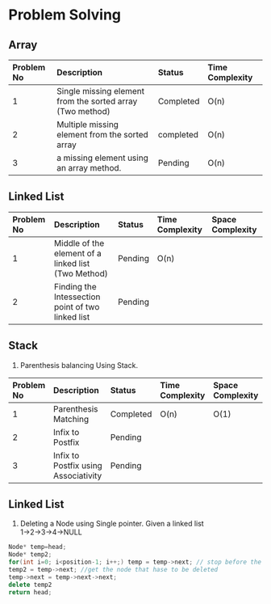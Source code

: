 # Problem Solving

## Array

|Problem No|Description|Status|Time Complexity|
|:-|:-|:-|:-
|1|Single missing element from the sorted array (Two method)|Completed|O(n)|
|2|Multiple missing element from the sorted array|completed|O(n)|
|3| a missing element using an array method.|Pending|O(n)|

## Linked List

|Problem No|Description|Status|Time Complexity|Space Complexity
|:-|:-|:-|:-|:-
|1|Middle of the element of a linked list (Two Method)|Pending|O(n)|
|2|Finding the Intessection point of two linked list|Pending||


## Stack

1. Parenthesis balancing Using Stack.

|Problem No|Description|Status|Time Complexity|Space Complexity|
|:-|:-|:-|:-|:-
|1|Parenthesis Matching|Completed|O(n)|O(1)|
|2|Infix to Postfix|Pending|
|3|Infix to Postfix using Associativity|Pending|

## Linked List

1. Deleting a Node using Single pointer.
Given a linked list  
1->2->3->4->NULL
```c++
Node* temp=head;
Node* temp2;  
for(int i=0; i<position-1; i++;) temp = temp->next; // stop before the node that has to  be deleted
temp2 = temp->next; //get the node that hase to be deleted
temp->next = temp->next->next;
delete temp2
return head;
```
